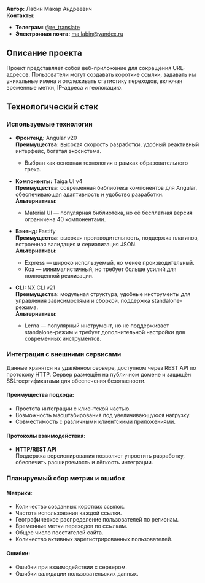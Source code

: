 **Автор:** Лабин Макар Андреевич  
**Контакты:**  
- **Телеграм:** [@re_translate](https://t.me/re_translate)  
- **Электронная почта:** [ma.labin@yandex.ru](mailto:ma.labin@yandex.ru)

## Описание проекта

Проект представляет собой веб-приложение для сокращения URL-адресов. Пользователи могут создавать короткие ссылки, задавать им уникальные имена и отслеживать статистику переходов, включая временные метки, IP-адреса и геолокацию.

## Технологический стек

### Используемые технологии

- **Фронтенд:** Angular v20  
  **Преимущества:** высокая скорость разработки, удобный реактивный интерфейс, богатая экосистема.  
  - Выбран как основная технология в рамках образовательного трека.

- **Компоненты:** Taiga UI v4  
  **Преимущества:** современная библиотека компонентов для Angular, обеспечивающая адаптивность и удобство разработки.  
  **Альтернативы:**  
    - Material UI — популярная библиотека, но её бесплатная версия ограничена 40 компонентами.

- **Бэкенд:** Fastify  
  **Преимущества:** высокая производительность, поддержка плагинов, встроенная валидация и сериализация JSON.  
  **Альтернативы:**  
    - Express — широко используемый, но менее производительный.  
    - Koa — минималистичный, но требует больше усилий для полноценной реализации.

- **CLI:** NX CLI v21  
  **Преимущества:** модульная структура, удобные инструменты для управления зависимостями и сборкой, поддержка standalone-режима.  
  **Альтернативы:**  
    - Lerna — популярный инструмент, но не поддерживает standalone-режим и требует дополнительной настройки для современных инструментов.

### Интеграция с внешними сервисами

Данные хранятся на удалённом сервере, доступном через REST API по протоколу HTTP. Сервер размещён на публичном домене и защищён SSL-сертификатами для обеспечения безопасности.

#### Преимущества подхода:
- Простота интеграции с клиентской частью.
- Возможность масштабирования под увеличивающуюся нагрузку.
- Совместимость с различными клиентскими приложениями.

#### Протоколы взаимодействия:
- **HTTP/REST API**  
  Поддержка версионирования позволяет упростить разработку, обеспечить расширяемость и лёгкость интеграции.

### Планируемый сбор метрик и ошибок

#### Метрики:
- Количество созданных коротких ссылок.  
- Частота использования каждой ссылки.  
- Географическое распределение пользователей по регионам.  
- Временные метки переходов по ссылкам.  
- Общее число посетителей сайта.  
- Количество активных зарегистрированных пользователей.

#### Ошибки:
- Ошибки при взаимодействии с сервером.  
- Ошибки валидации пользовательских данных.